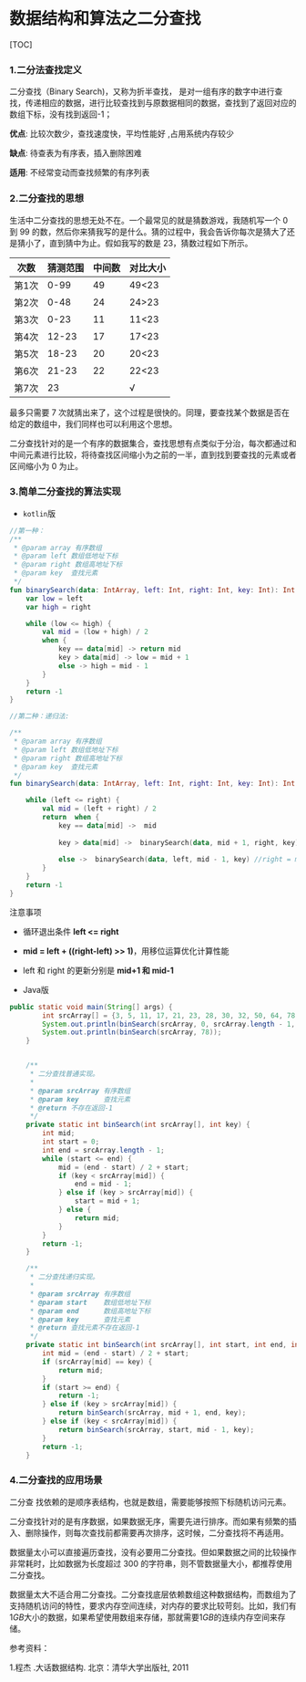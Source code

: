 

# 数据结构和算法之二分查找

[TOC]

### 1.二分法查找定义

二分查找（Binary Search)，又称为折半查找， 是对一组有序的数字中进行查找，传递相应的数据，进行比较查找到与原数据相同的数据，查找到了返回对应的数组下标，没有找到返回-1；

**优点**: 比较次数少，查找速度快，平均性能好 ,占用系统内存较少

**缺点**: 待查表为有序表，插入删除困难 

**适用**: 不经常变动而查找频繁的有序列表

### 2.二分查找的思想

生活中二分查找的思想无处不在。一个最常见的就是猜数游戏，我随机写一个 0 到 99 的数，然后你来猜我写的是什么。猜的过程中，我会告诉你每次是猜大了还是猜小了，直到猜中为止。假如我写的数是 23，猜数过程如下所示。

| 次数  | **猜测范围** | **中间数** | **对比大小** |
| ----- | ------------ | ---------- | ------------ |
| 第1次 | 0-99         | 49         | 49<23        |
| 第2次 | 0-48         | 24         | 24>23        |
| 第3次 | 0-23         | 11         | 11<23        |
| 第4次 | 12-23        | 17         | 17<23        |
| 第5次 | 18-23        | 20         | 20<23        |
| 第6次 | 21-23        | 22         | 22<23        |
| 第7次 | 23           |            | √            |

最多只需要 7 次就猜出来了，这个过程是很快的。同理，要查找某个数据是否在给定的数组中，我们同样也可以利用这个思想。

二分查找针对的是一个有序的数据集合，查找思想有点类似于分治，每次都通过和中间元素进行比较，将待查找区间缩小为之前的一半，直到找到要查找的元素或者区间缩小为 0 为止。

### 3.简单二分查找的算法实现

- `kotlin`版

```kotlin
//第一种：
/**
 * @param array 有序数组
 * @param left 数组低地址下标
 * @param right 数组高地址下标
 * @param key  查找元素
 */
fun binarySearch(data: IntArray, left: Int, right: Int, key: Int): Int {
    var low = left
    var high = right

    while (low <= high) {
        val mid = (low + high) / 2
        when {
            key == data[mid] -> return mid
            key > data[mid] -> low = mid + 1
            else -> high = mid - 1
        }
    }
    return -1
}

//第二种：递归法:

/**
 * @param array 有序数组
 * @param left 数组低地址下标
 * @param right 数组高地址下标
 * @param key  查找元素
 */
fun binarySearch(data: IntArray, left: Int, right: Int, key: Int): Int {

    while (left <= right) {
        val mid = (left + right) / 2
        return  when {
            key == data[mid] ->  mid
            
            key > data[mid] ->  binarySearch(data, mid + 1, right, key)// left = mid + 1
            
            else ->  binarySearch(data, left, mid - 1, key) //right = mid - 1
        }
    }
    return -1
}
```

注意事项

- 循环退出条件 **left <= right**

- **mid = left + ((right-left) >> 1)**，用移位运算优化计算性能

- left 和 right 的更新分别是 **mid+1 和 mid-1**

  

- Java版

```java
public static void main(String[] args) {
        int srcArray[] = {3, 5, 11, 17, 21, 23, 28, 30, 32, 50, 64, 78, 81, 95, 101};
        System.out.println(binSearch(srcArray, 0, srcArray.length - 1, 111));
        System.out.println(binSearch(srcArray, 78));
    }


    /**
     * 二分查找普通实现。
     *
     * @param srcArray 有序数组
     * @param key      查找元素
     * @return 不存在返回-1
     */
    private static int binSearch(int srcArray[], int key) {
        int mid;
        int start = 0;
        int end = srcArray.length - 1;
        while (start <= end) {
            mid = (end - start) / 2 + start;
            if (key < srcArray[mid]) {
                end = mid - 1;
            } else if (key > srcArray[mid]) {
                start = mid + 1;
            } else {
                return mid;
            }
        }
        return -1;
    }

    /**
     * 二分查找递归实现。
     *
     * @param srcArray 有序数组
     * @param start    数组低地址下标
     * @param end      数组高地址下标
     * @param key      查找元素
     * @return 查找元素不存在返回-1
     */
    private static int binSearch(int srcArray[], int start, int end, int key) {
        int mid = (end - start) / 2 + start;
        if (srcArray[mid] == key) {
            return mid;
        }
        if (start >= end) {
            return -1;
        } else if (key > srcArray[mid]) {
            return binSearch(srcArray, mid + 1, end, key);
        } else if (key < srcArray[mid]) {
            return binSearch(srcArray, start, mid - 1, key);
        }
        return -1;
    }
```

### 4.二分查找的应用场景

二分查 找依赖的是顺序表结构，也就是数组，需要能够按照下标随机访问元素。

二分查找针对的是有序数据，如果数据无序，需要先进行排序。而如果有频繁的插入、删除操作，则每次查找前都需要再次排序，这时候，二分查找将不再适用。

数据量太小可以直接遍历查找，没有必要用二分查找。但如果数据之间的比较操作非常耗时，比如数据为长度超过 300 的字符串，则不管数据量大小，都推荐使用二分查找。

数据量太大不适合用二分查找。二分查找底层依赖数组这种数据结构，而数组为了支持随机访问的特性，要求内存空间连续，对内存的要求比较苛刻。比如，我们有$1GB$大小的数据，如果希望使用数组来存储，那就需要$1GB$的连续内存空间来存储。

参考资料：

1.程杰 .大话数据结构.  北京：清华大学出版社, 2011